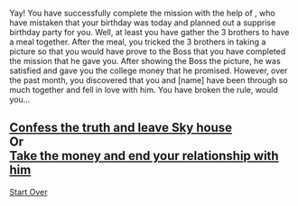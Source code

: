 Yay! You have successfully complete the mission with the help of , who have mistaken that your birthday was today and planned out a supprise birthday party for you. Well, at least you have gather the 3 brothers to have a meal together. After the meal, you tricked the 3 brothers in taking a picture so that you would have prove to the Boss that you have completed the mission that he gave you. After showing the Boss the picture, he was satisfied and gave you the college money that he promised. However, over the past month, you discovered that you and [name] have been through so much together and fell in love with him. You have broken the rule, would you...

[Confess the truth and leave Sky house](love.md)  
Or  
[Take the money and end your relationship with him](money.md)
---
[Start Over](../kicked-out.md)